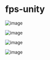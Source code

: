 # fps-unity

![image](https://user-images.githubusercontent.com/66317048/205673736-f373c596-cd76-41ba-926a-832ef34562e7.png)

![image](https://user-images.githubusercontent.com/66317048/205674141-15992330-c5c2-4830-a1a2-783f148a3aca.png)

![image](https://user-images.githubusercontent.com/66317048/205674270-f1f49386-3e68-4dfb-8160-f1d7476bac27.png)

![image](https://user-images.githubusercontent.com/66317048/205674412-9280a001-2315-476e-b050-e74b1ba2bc44.png)
